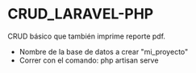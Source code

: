 # CRUD_LARAVEL-PHP
CRUD básico que también imprime reporte pdf.

- Nombre de la base de datos a crear "mi_proyecto"
- Correr con el comando: php artisan serve
